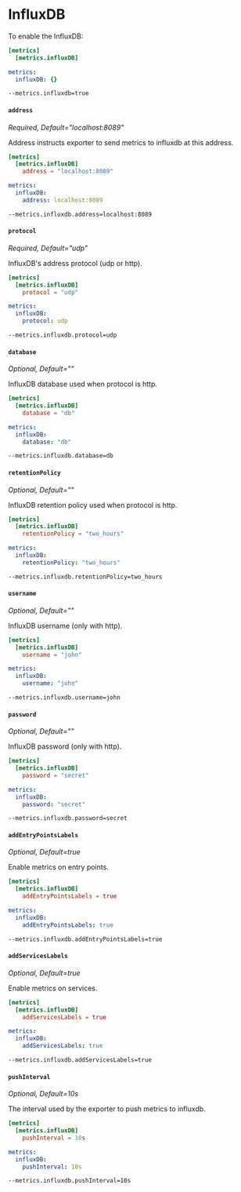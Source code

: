 # InfluxDB

To enable the InfluxDB:

```toml tab="File (TOML)"
[metrics]
  [metrics.influxDB]
```

```yaml tab="File (YAML)"
metrics:
  influxDB: {}
```

```bash tab="CLI"
--metrics.influxdb=true
```

#### `address`

_Required, Default="localhost:8089"_

Address instructs exporter to send metrics to influxdb at this address.

```toml tab="File (TOML)"
[metrics]
  [metrics.influxDB]
    address = "localhost:8089"
```

```yaml tab="File (YAML)"
metrics:
  influxDB:
    address: localhost:8089
```

```bash tab="CLI"
--metrics.influxdb.address=localhost:8089
```

#### `protocol`

_Required, Default="udp"_

InfluxDB's address protocol (udp or http).

```toml tab="File (TOML)"
[metrics]
  [metrics.influxDB]
    protocol = "udp"
```

```yaml tab="File (YAML)"
metrics:
  influxDB:
    protocol: udp
```

```bash tab="CLI"
--metrics.influxdb.protocol=udp
```

#### `database`

_Optional, Default=""_

InfluxDB database used when protocol is http.

```toml tab="File (TOML)"
[metrics]
  [metrics.influxDB]
    database = "db"
```

```yaml tab="File (YAML)"
metrics:
  influxDB:
    database: "db"
```

```bash tab="CLI"
--metrics.influxdb.database=db
```

#### `retentionPolicy`

_Optional, Default=""_

InfluxDB retention policy used when protocol is http.

```toml tab="File (TOML)"
[metrics]
  [metrics.influxDB]
    retentionPolicy = "two_hours"
```

```yaml tab="File (YAML)"
metrics:
  influxDB:
    retentionPolicy: "two_hours"
```

```bash tab="CLI"
--metrics.influxdb.retentionPolicy=two_hours
```

#### `username`

_Optional, Default=""_

InfluxDB username (only with http).

```toml tab="File (TOML)"
[metrics]
  [metrics.influxDB]
    username = "john"
```

```yaml tab="File (YAML)"
metrics:
  influxDB:
    username: "john"
```

```bash tab="CLI"
--metrics.influxdb.username=john
```

#### `password`

_Optional, Default=""_

InfluxDB password (only with http).

```toml tab="File (TOML)"
[metrics]
  [metrics.influxDB]
    password = "secret"
```

```yaml tab="File (YAML)"
metrics:
  influxDB:
    password: "secret"
```

```bash tab="CLI"
--metrics.influxdb.password=secret
```

#### `addEntryPointsLabels`

_Optional, Default=true_

Enable metrics on entry points.

```toml tab="File (TOML)"
[metrics]
  [metrics.influxDB]
    addEntryPointsLabels = true
```

```yaml tab="File (YAML)"
metrics:
  influxDB:
    addEntryPointsLabels: true
```

```bash tab="CLI"
--metrics.influxdb.addEntryPointsLabels=true
```

#### `addServicesLabels`

_Optional, Default=true_

Enable metrics on services.

```toml tab="File (TOML)"
[metrics]
  [metrics.influxDB]
    addServicesLabels = true
```

```yaml tab="File (YAML)"
metrics:
  influxDB:
    addServicesLabels: true
```

```bash tab="CLI"
--metrics.influxdb.addServicesLabels=true
```

#### `pushInterval`

_Optional, Default=10s_

The interval used by the exporter to push metrics to influxdb.

```toml tab="File (TOML)"
[metrics]
  [metrics.influxDB]
    pushInterval = 10s
```

```yaml tab="File (YAML)"
metrics:
  influxDB:
    pushInterval: 10s
```

```bash tab="CLI"
--metrics.influxdb.pushInterval=10s
```
